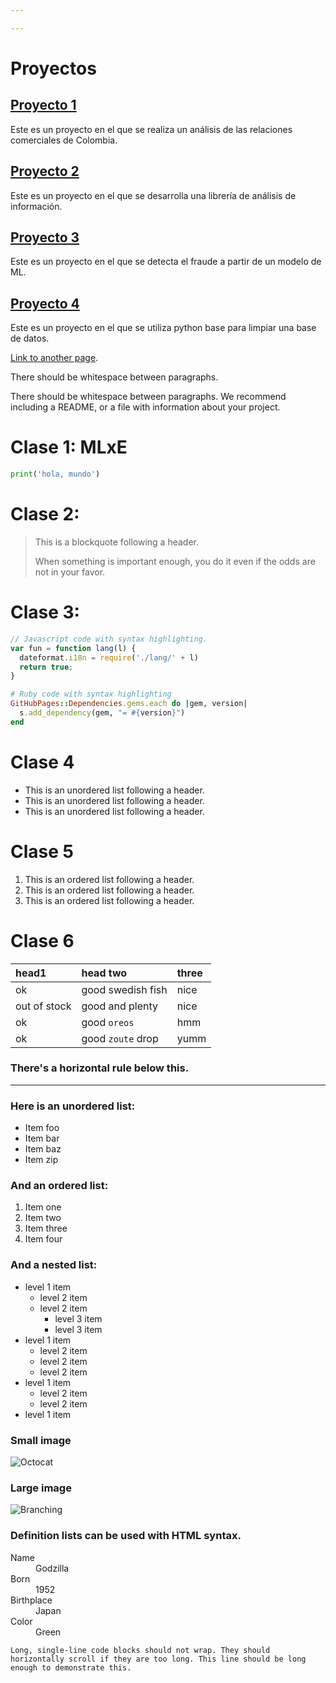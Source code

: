 ```yaml
---

---
```


# Proyectos
## [Proyecto 1](.\proyecto1.md)
Este es un proyecto en el que se realiza un análisis de las relaciones comerciales de Colombia.
## [Proyecto 2]()
Este es un proyecto en el que se desarrolla una librería de análisis de información.
## [Proyecto 3]()
Este es un proyecto en el que se detecta el fraude a partir de un modelo de ML.
## [Proyecto 4]()
Este es un proyecto en el que se utiliza python base para limpiar una base de datos.



[Link to another page](./another-page.html).

There should be whitespace between paragraphs.

There should be whitespace between paragraphs. We recommend including a README, or a file with information about your project.

# Clase 1: MLxE

```python
print('hola, mundo')

```

# Clase 2:

> This is a blockquote following a header.
>
> When something is important enough, you do it even if the odds are not in your favor.

# Clase 3:

```js
// Javascript code with syntax highlighting.
var fun = function lang(l) {
  dateformat.i18n = require('./lang/' + l)
  return true;
}
```

```ruby
# Ruby code with syntax highlighting
GitHubPages::Dependencies.gems.each do |gem, version|
  s.add_dependency(gem, "= #{version}")
end
```

# Clase 4

*   This is an unordered list following a header.
*   This is an unordered list following a header.
*   This is an unordered list following a header.

# Clase 5

1.  This is an ordered list following a header.
2.  This is an ordered list following a header.
3.  This is an ordered list following a header.

# Clase 6

| head1        | head two          | three |
|:-------------|:------------------|:------|
| ok           | good swedish fish | nice  |
| out of stock | good and plenty   | nice  |
| ok           | good `oreos`      | hmm   |
| ok           | good `zoute` drop | yumm  |

### There's a horizontal rule below this.

* * *

### Here is an unordered list:

*   Item foo
*   Item bar
*   Item baz
*   Item zip

### And an ordered list:

1.  Item one
1.  Item two
1.  Item three
1.  Item four

### And a nested list:

- level 1 item
  - level 2 item
  - level 2 item
    - level 3 item
    - level 3 item
- level 1 item
  - level 2 item
  - level 2 item
  - level 2 item
- level 1 item
  - level 2 item
  - level 2 item
- level 1 item

### Small image

![Octocat](https://github.githubassets.com/images/icons/emoji/octocat.png)

### Large image

![Branching](https://guides.github.com/activities/hello-world/branching.png)


### Definition lists can be used with HTML syntax.

<dl>
<dt>Name</dt>
<dd>Godzilla</dd>
<dt>Born</dt>
<dd>1952</dd>
<dt>Birthplace</dt>
<dd>Japan</dd>
<dt>Color</dt>
<dd>Green</dd>
</dl>

```
Long, single-line code blocks should not wrap. They should horizontally scroll if they are too long. This line should be long enough to demonstrate this.
```

```

```
